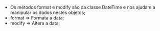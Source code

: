 * Os métodos format e modify são da classe DateTime e nos ajudam a manipular os dados nestes objetos;
* format => Formata a data;
* modify => Altera a data;